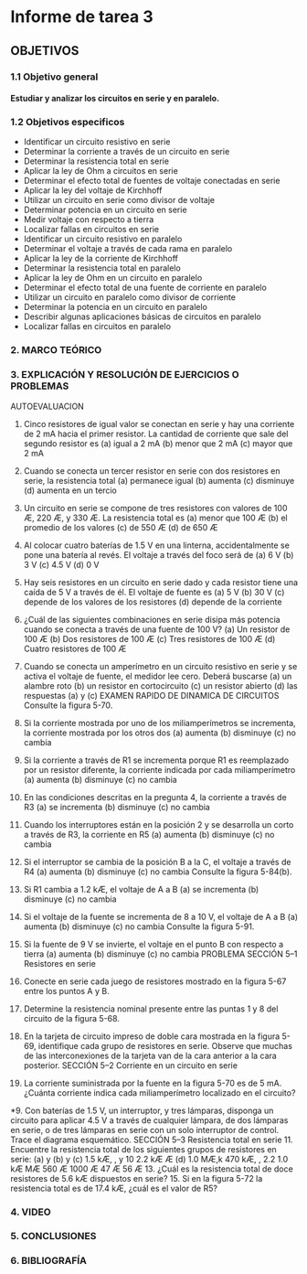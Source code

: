 # Informe de tarea 3
## OBJETIVOS
### 1.1 Objetivo general
#### Estudiar y analizar los circuitos en serie y en paralelo.
### 1.2 Objetivos especificos
- Identificar un circuito resistivo en serie
- Determinar la corriente a través de un circuito en serie
- Determinar la resistencia total en serie
- Aplicar la ley de Ohm a circuitos en serie
- Determinar el efecto total de fuentes de voltaje conectadas en serie
- Aplicar la ley del voltaje de Kirchhoff
- Utilizar un circuito en serie como divisor de voltaje
- Determinar potencia en un circuito en serie
- Medir voltaje con respecto a tierra
- Localizar fallas en circuitos en serie
- Identificar un circuito resistivo en paralelo
- Determinar el voltaje a través de cada rama en paralelo
- Aplicar la ley de la corriente de Kirchhoff
- Determinar la resistencia total en paralelo
- Aplicar la ley de Ohm en un circuito en paralelo
- Determinar el efecto total de una fuente de corriente en paralelo
- Utilizar un circuito en paralelo como divisor de corriente
- Determinar la potencia en un circuito en paralelo
- Describir algunas aplicaciones básicas de circuitos en paralelo
- Localizar fallas en circuitos en paralelo

### 2. MARCO TEÓRICO
### 3. EXPLICACIÓN Y RESOLUCIÓN DE EJERCICIOS O PROBLEMAS
AUTOEVALUACION
1. Cinco resistores de igual valor se conectan en serie y hay una corriente de 2 mA hacia el primer resistor. La cantidad de corriente que sale del segundo resistor es
(a) igual a 2 mA (b) menor que 2 mA (c) mayor que 2 mA
3. Cuando se conecta un tercer resistor en serie con dos resistores en serie, la resistencia total
(a) permanece igual (b) aumenta
(c) disminuye (d) aumenta en un tercio
5. Un circuito en serie se compone de tres resistores con valores de 100 Æ, 220 Æ, y 330 Æ. La resistencia total es
(a) menor que 100 Æ (b) el promedio de los valores (c) de 550 Æ (d) de 650 Æ
7. Al colocar cuatro baterías de 1.5 V en una linterna, accidentalmente se pone una batería al revés. El voltaje a través del foco será de
(a) 6 V (b) 3 V (c) 4.5 V (d) 0 V
9. Hay seis resistores en un circuito en serie dado y cada resistor tiene una caída de 5 V a través de él. El
voltaje de fuente es
(a) 5 V (b) 30 V
(c) depende de los valores de los resistores (d) depende de la corriente
11. ¿Cuál de las siguientes combinaciones en serie disipa más potencia cuando se conecta a través de una
fuente de 100 V?
(a) Un resistor de 100 Æ (b) Dos resistores de 100 Æ
(c) Tres resistores de 100 Æ (d) Cuatro resistores de 100 Æ
13. Cuando se conecta un amperímetro en un circuito resistivo en serie y se activa el voltaje de fuente, el medidor lee cero. Deberá buscarse
(a) un alambre roto (b) un resistor en cortocircuito
(c) un resistor abierto (d) las respuestas (a) y (c)
EXAMEN RAPIDO DE DINAMICA DE CIRCUITOS
Consulte la figura 5-70.
1. Si la corriente mostrada por uno de los miliamperímetros se incrementa, la corriente mostrada por los
otros dos
(a) aumenta (b) disminuye (c) no cambia
3. Si la corriente a través de R1 se incrementa porque R1 es reemplazado por un resistor diferente, la corriente indicada por cada miliamperímetro
(a) aumenta (b) disminuye (c) no cambia
5. En las condiciones descritas en la pregunta 4, la corriente a través de R3
(a) se incrementa (b) disminuye (c) no cambia
7. Cuando los interruptores están en la posición 2 y se desarrolla un corto a través de R3, la corriente en R5
(a) aumenta (b) disminuye (c) no cambia
9. Si el interruptor se cambia de la posición B a la C, el voltaje a través de R4
(a) aumenta (b) disminuye (c) no cambia
Consulte la figura 5-84(b).
11. Si R1 cambia a 1.2 kÆ, el voltaje de A a B
(a) se incrementa (b) disminuye (c) no cambia
13. Si el voltaje de la fuente se incrementa de 8 a 10 V, el voltaje de A a B
(a) aumenta (b) disminuye (c) no cambia
Consulte la figura 5-91.
15. Si la fuente de 9 V se invierte, el voltaje en el punto B con respecto a tierra
(a) aumenta (b) disminuye (c) no cambia
PROBLEMA
SECCIÓN 5–1 Resistores en serie

1. Conecte en serie cada juego de resistores mostrado en la figura 5-67 entre los puntos A y B.

3. Determine la resistencia nominal presente entre las puntas 1 y 8 del circuito de la figura 5-68.
5. En la tarjeta de circuito impreso de doble cara mostrada en la figura 5-69, identifique cada grupo de resistores en serie. Observe que muchas de las interconexiones de la tarjeta van de la cara anterior a la cara posterior.
SECCIÓN 5–2 Corriente en un circuito en serie
7. La corriente suministrada por la fuente en la figura 5-70 es de 5 mA. ¿Cuánta corriente indica cada miliamperímetro localizado en el circuito?

*9. Con baterías de 1.5 V, un interruptor, y tres lámparas, disponga un circuito para aplicar 4.5 V a través de cualquier lámpara, de dos lámparas en serie, o de tres lámparas en serie con un solo interruptor de control. Trace el diagrama esquemático.
SECCIÓN 5–3 Resistencia total en serie
11. Encuentre la resistencia total de los siguientes grupos de resistores en serie:
(a) y (b) y
(c) 1.5 kÆ, , y 10 2.2 kÆ Æ (d) 1.0 MÆ,k 470 kÆ, , 2.2 1.0 kÆ MÆ
560 Æ 1000 Æ 47 Æ 56 Æ
13. ¿Cuál es la resistencia total de doce resistores de 5.6 kÆ dispuestos en serie?
15. Si en la figura 5-72 la resistencia total es de 17.4 kÆ, ¿cuál es el valor de R5?
### 4. VIDEO
### 5. CONCLUSIONES
### 6. BIBLIOGRAFÍA
